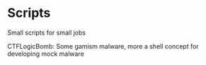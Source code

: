 # Scripts
Small scripts for small jobs

CTFLogicBomb: Some gamism malware, more a shell concept for developing mock malware
